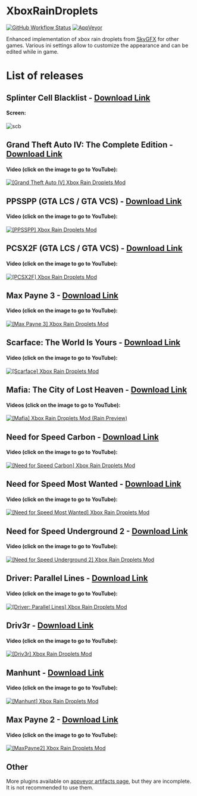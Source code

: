 # XboxRainDroplets

[![GitHub Workflow Status](https://img.shields.io/github/actions/workflow/status/ThirteenAG/XboxRainDroplets/main.yml?branch=master&label=GitHub%20Actions%20Build&logo=GitHub)](https://github.com/ThirteenAG/XboxRainDroplets/actions/workflows/main.yml)
[![AppVeyor](https://img.shields.io/appveyor/build/ThirteenAG/XboxRainDroplets?label=AppVeyor%20Build&logo=Appveyor&logoColor=white)](https://ci.appveyor.com/project/ThirteenAG/xboxraindroplets)

Enhanced implementation of xbox rain droplets from [SkyGFX](https://github.com/aap/skygfx) for other games.
Various ini settings allow to customize the appearance and can be edited while in game.

# List of releases

## Splinter Cell Blacklist - [Download Link](https://github.com/ThirteenAG/XboxRainDroplets/releases/tag/scb)

#### Screen:

![scb](https://github.com/user-attachments/assets/3121f763-6926-4c96-8076-651654f39ee3)

## Grand Theft Auto IV: The Complete Edition - [Download Link](https://github.com/ThirteenAG/XboxRainDroplets/releases/tag/gtaiv)

#### Video (click on the image to go to YouTube):

[![[Grand Theft Auto IV] Xbox Rain Droplets Mod](https://i.imgur.com/MyQAw7f.png)](https://www.youtube.com/watch?v=IiEXixRWUMU)

## PPSSPP (GTA LCS / GTA VCS) - [Download Link](https://github.com/ThirteenAG/XboxRainDroplets/releases/tag/ppsspp)

#### Video (click on the image to go to YouTube):

[![[PPSSPP] Xbox Rain Droplets Mod](https://img.youtube.com/vi/eREh5a8Q9Ds/maxresdefault.jpg)](https://www.youtube.com/watch?v=eREh5a8Q9Ds)

## PCSX2F (GTA LCS / GTA VCS) - [Download Link](https://github.com/ThirteenAG/XboxRainDroplets/releases/tag/pcsx2f)

#### Video (click on the image to go to YouTube):

[![[PCSX2F] Xbox Rain Droplets Mod](https://img.youtube.com/vi/3qz5W3WlUeY/maxresdefault.jpg)](https://www.youtube.com/watch?v=3qz5W3WlUeY)

## Max Payne 3 - [Download Link](https://github.com/ThirteenAG/XboxRainDroplets/releases/tag/maxpayne3)

#### Video (click on the image to go to YouTube):

[![[Max Payne 3] Xbox Rain Droplets Mod](https://i.imgur.com/Ctz0mtM.png)](https://www.youtube.com/watch?v=V775PEoMBqs)

## Scarface: The World Is Yours - [Download Link](https://github.com/ThirteenAG/XboxRainDroplets/releases/tag/scarface)

#### Video (click on the image to go to YouTube):

[![[Scarface] Xbox Rain Droplets Mod](https://img.youtube.com/vi/ON5Yk_uU8DM/maxresdefault.jpg)](https://www.youtube.com/watch?v=ON5Yk_uU8DM)

## Mafia: The City of Lost Heaven - [Download Link](https://github.com/ThirteenAG/XboxRainDroplets/releases/tag/mafia)

#### Videos (click on the image to go to YouTube):

[![[Mafia] Xbox Rain Droplets Mod (Rain Preview)](https://img.youtube.com/vi/gi6irfmdPeo/maxresdefault.jpg)](https://www.youtube.com/watch?v=gi6irfmdPeo)

## Need for Speed Carbon - [Download Link](https://github.com/ThirteenAG/XboxRainDroplets/releases/tag/nfsc)

#### Video (click on the image to go to YouTube):

[![[Need for Speed Carbon] Xbox Rain Droplets Mod](https://user-images.githubusercontent.com/4904157/198046082-347b325a-1a7c-41f6-919b-365520ad3241.png)](https://www.youtube.com/watch?v=cYIWDEPzQqg)

## Need for Speed Most Wanted - [Download Link](https://github.com/ThirteenAG/XboxRainDroplets/releases/tag/nfsmw)

#### Video (click on the image to go to YouTube):

[![[Need for Speed Most Wanted] Xbox Rain Droplets Mod](https://user-images.githubusercontent.com/4904157/198046318-5666a668-5ffe-4510-b377-72b794847cce.png)](https://www.youtube.com/watch?v=OzSkx2Bg3gM)

## Need for Speed Underground 2 - [Download Link](https://github.com/ThirteenAG/XboxRainDroplets/releases/tag/nfsu2)

#### Video (click on the image to go to YouTube):

[![[Need for Speed Underground 2] Xbox Rain Droplets Mod](https://user-images.githubusercontent.com/4904157/198046562-62075652-b28c-4557-bf4f-fae1001d0254.png)](https://www.youtube.com/watch?v=wq_fnN0CLws)

## Driver: Parallel Lines - [Download Link](https://github.com/ThirteenAG/XboxRainDroplets/releases/tag/driverpl)

#### Video (click on the image to go to YouTube):

[![[Driver: Parallel Lines] Xbox Rain Droplets Mod](https://img.youtube.com/vi/--9j9SPCfKQ/maxresdefault.jpg)](https://www.youtube.com/watch?v=--9j9SPCfKQ)

## Driv3r - [Download Link](https://github.com/ThirteenAG/XboxRainDroplets/releases/tag/driv3r)

#### Video (click on the image to go to YouTube):

[![[Driv3r] Xbox Rain Droplets Mod](https://img.youtube.com/vi/QR8ejG2Fjak/maxresdefault.jpg)](https://www.youtube.com/watch?v=QR8ejG2Fjak)

## Manhunt - [Download Link](https://github.com/ThirteenAG/XboxRainDroplets/releases/tag/manhunt)

#### Video (click on the image to go to YouTube):

[![[Manhunt] Xbox Rain Droplets Mod](https://img.youtube.com/vi/1ll6uchi8fQ/maxresdefault.jpg)](https://www.youtube.com/watch?v=1ll6uchi8fQ)

## Max Payne 2 - [Download Link](https://github.com/ThirteenAG/XboxRainDroplets/releases/tag/maxpayne2)

#### Video (click on the image to go to YouTube):

[![[MaxPayne2] Xbox Rain Droplets Mod](https://img.youtube.com/vi/wodoq5-YPYc/maxresdefault.jpg)](https://www.youtube.com/watch?v=wodoq5-YPYc)

## Other

More plugins available on [appveyor artifacts page](https://ci.appveyor.com/project/ThirteenAG/xboxraindroplets/build/artifacts), but they are incomplete. It is not recommended to use them.
